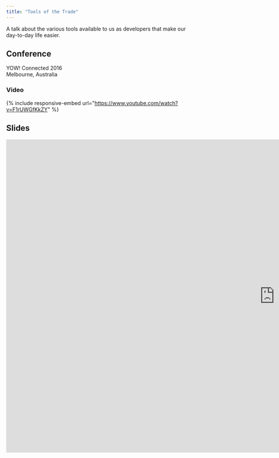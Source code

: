 ```yaml
---
title: "Tools of the Trade"
---
```

A talk about the various tools available to us as developers that make our day-to-day life easier.


## Conference
YOW! Connected 2016  
Melbourne, Australia


### Video
{% include responsive-embed url="https://www.youtube.com/watch?v=F1rUWGfKkZY" %}


## Slides
<div class="responsive-embed responsive-embed-16by9">
  <iframe src="https://docs.google.com/presentation/d/e/2PACX-1vSbr5EjcUnht009oCkIorXKU-08sFNKZMioymRgGBYDQ2QhW4o1mltapEf01LCWcW42re_cA6QExUZ9/embed?start=false&loop=false&delayms=3000" frameborder="0" width="1440" height="839" allowfullscreen="true" mozallowfullscreen="true" webkitallowfullscreen="true"></iframe>
</div>


